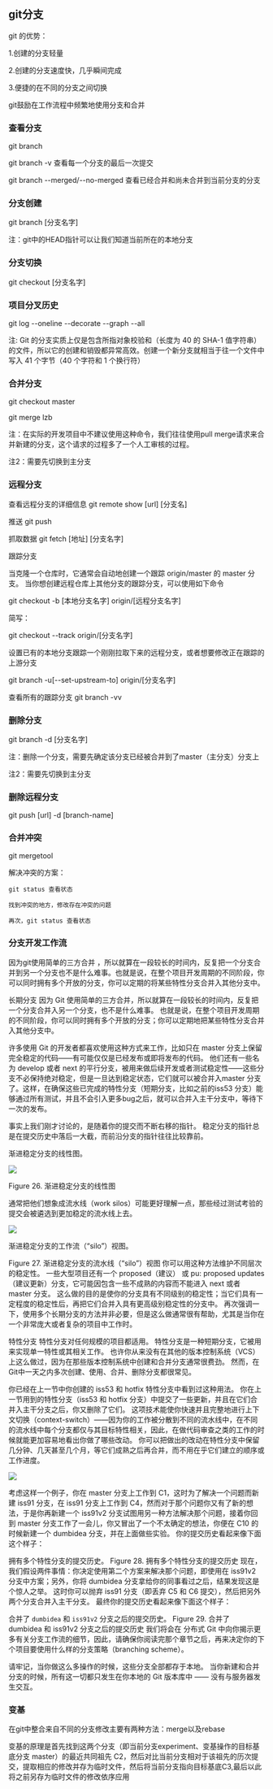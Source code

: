 ## git分支

git 的优势：

1.创建的分支轻量

2.创建的分支速度快，几乎瞬间完成

3.便捷的在不同的分支之间切换


git鼓励在工作流程中频繁地使用分支和合并

### 查看分支

git branch

git branch -v 查看每一个分支的最后一次提交

git branch --merged/--no-merged  查看已经合并和尚未合并到当前分支的分支



### 分支创建

git branch [分支名字]

注：git中的HEAD指针可以让我们知道当前所在的本地分支

### 分支切换

git checkout [分支名字]

### 项目分叉历史

git log --oneline --decorate --graph --all

注: Git 的分支实质上仅是包含所指对象校验和（长度为 40 的 SHA-1 值字符串）的文件，所以它的创建和销毁都异常高效。创建一个新分支就相当于往一个文件中写入 41 个字节（40 个字符和 1 个换行符）

### 合并分支

git checkout master

git merge lzb

注：在实际的开发项目中不建议使用这种命令，我们往往使用pull merge请求来合并新建的分支，这个请求的过程多了一个人工审核的过程。

注2：需要先切换到主分支

### 远程分支

查看远程分支的详细信息 git remote show [url] [分支名]

推送 git push

抓取数据 git fetch [地址] [分支名字]

跟踪分支 

当克隆一个仓库时，它通常会自动地创建一个跟踪 origin/master 的 master 分支。
当你想创建远程仓库上其他分支的跟踪分支，可以使用如下命令

git checkout -b [本地分支名字] origin/[远程分支名字]

简写：

git checkout --track origin/[分支名字]

设置已有的本地分支跟踪一个刚刚拉取下来的远程分支，或者想要修改正在跟踪的上游分支

git branch -u[--set-upstream-to] origin/[分支名字]

查看所有的跟踪分支 git branch -vv


### 删除分支

git branch -d [分支名字]

注：删除一个分支，需要先确定该分支已经被合并到了master（主分支）分支上

注2：需要先切换到主分支

### 删除远程分支

git push [url] -d [branch-name]

### 合并冲突

git mergetool

解决冲突的方案：

	git status 查看状态

	找到冲突的地方，修改存在冲突的问题

	再次，git status 查看状态

### 分支开发工作流

因为git使用简单的三方合并 ，所以就算在一段较长的时间内，反复把一个分支合并到另一个分支也不是什么难事。也就是说，在整个项目开发周期的不同阶段，你可以同时拥有多个开放的分支，你可以定期的将某些特性分支合并入其他分支中。

长期分支
因为 Git 使用简单的三方合并，所以就算在一段较长的时间内，反复把一个分支合并入另一个分支，也不是什么难事。 也就是说，在整个项目开发周期的不同阶段，你可以同时拥有多个开放的分支；你可以定期地把某些特性分支合并入其他分支中。

许多使用 Git 的开发者都喜欢使用这种方式来工作，比如只在 master 分支上保留完全稳定的代码——有可能仅仅是已经发布或即将发布的代码。 他们还有一些名为 develop 或者 next 的平行分支，被用来做后续开发或者测试稳定性——这些分支不必保持绝对稳定，但是一旦达到稳定状态，它们就可以被合并入master 分支了。这样，在确保这些已完成的特性分支（短期分支，比如之前的iss53 分支）能够通过所有测试，并且不会引入更多bug之后，就可以合并入主干分支中，等待下一次的发布。

事实上我们刚才讨论的，是随着你的提交而不断右移的指针。 稳定分支的指针总是在提交历史中落后一大截，而前沿分支的指针往往比较靠前。

渐进稳定分支的线性图。

![](https://github.com/lvzhenbang/article/blob/master/img/git/lr-branches-1.png)

Figure 26. 渐进稳定分支的线性图

通常把他们想象成流水线（work silos）可能更好理解一点，那些经过测试考验的提交会被遴选到更加稳定的流水线上去。


![](https://github.com/lvzhenbang/article/blob/master/img/git/lr-branches-2.png)

渐进稳定分支的工作流（“silo”）视图。

Figure 27. 渐进稳定分支的流水线（“silo”）视图
你可以用这种方法维护不同层次的稳定性。 一些大型项目还有一个 proposed（建议） 或 pu: proposed updates（建议更新）分支，它可能因包含一些不成熟的内容而不能进入 next 或者 master 分支。 这么做的目的是使你的分支具有不同级别的稳定性；当它们具有一定程度的稳定性后，再把它们合并入具有更高级别稳定性的分支中。 再次强调一下，使用多个长期分支的方法并非必要，但是这么做通常很有帮助，尤其是当你在一个非常庞大或者复杂的项目中工作时。

特性分支
特性分支对任何规模的项目都适用。 特性分支是一种短期分支，它被用来实现单一特性或其相关工作。 也许你从来没有在其他的版本控制系统（VCS）上这么做过，因为在那些版本控制系统中创建和合并分支通常很费劲。 然而，在 Git中一天之内多次创建、使用、合并、删除分支都很常见。

你已经在上一节中你创建的 iss53 和 hotfix 特性分支中看到过这种用法。 你在上一节用到的特性分支（iss53 和 hotfix 分支）中提交了一些更新，并且在它们合并入主干分支之后，你又删除了它们。 这项技术能使你快速并且完整地进行上下文切换（context-switch）——因为你的工作被分散到不同的流水线中，在不同的流水线中每个分支都仅与其目标特性相关，因此，在做代码审查之类的工作的时候就能更加容易地看出你做了哪些改动。 你可以把做出的改动在特性分支中保留几分钟、几天甚至几个月，等它们成熟之后再合并，而不用在乎它们建立的顺序或工作进度。

![](https://github.com/lvzhenbang/article/blob/master/img/git/topic-branches-1.png)

考虑这样一个例子，你在 master 分支上工作到 C1，这时为了解决一个问题而新建 iss91 分支，在 iss91 分支上工作到 C4，然而对于那个问题你又有了新的想法，于是你再新建一个 iss91v2 分支试图用另一种方法解决那个问题，接着你回到 master 分支工作了一会儿，你又冒出了一个不太确定的想法，你便在 C10 的时候新建一个 dumbidea 分支，并在上面做些实验。 你的提交历史看起来像下面这个样子：

拥有多个特性分支的提交历史。
Figure 28. 拥有多个特性分支的提交历史
现在，我们假设两件事情：你决定使用第二个方案来解决那个问题，即使用在 iss91v2 分支中方案；另外，你将 dumbidea 分支拿给你的同事看过之后，结果发现这是个惊人之举。 这时你可以抛弃 iss91 分支（即丢弃 C5 和 C6 提交），然后把另外两个分支合并入主干分支。 最终你的提交历史看起来像下面这个样子：

合并了 `dumbidea` 和 `iss91v2` 分支之后的提交历史。
Figure 29. 合并了 dumbidea 和 iss91v2 分支之后的提交历史
我们将会在 分布式 Git 中向你揭示更多有关分支工作流的细节，因此，请确保你阅读完那个章节之后，再来决定你的下个项目要使用什么样的分支策略（branching scheme）。

请牢记，当你做这么多操作的时候，这些分支全部都存于本地。 当你新建和合并分支的时候，所有这一切都只发生在你本地的 Git 版本库中 —— 没有与服务器发生交互。


### 变基

在git中整合来自不同的分支修改主要有两种方法：merge以及rebase


变基的原理是首先找到这两个分支（即当前分支experiment、变基操作的目标基底分支 master）的最近共同祖先 C2，然后对比当前分支相对于该祖先的历次提交，提取相应的修改并存为临时文件，然后将当前分支指向目标基底C3,最后以此将之前另存为临时文件的修改依序应用